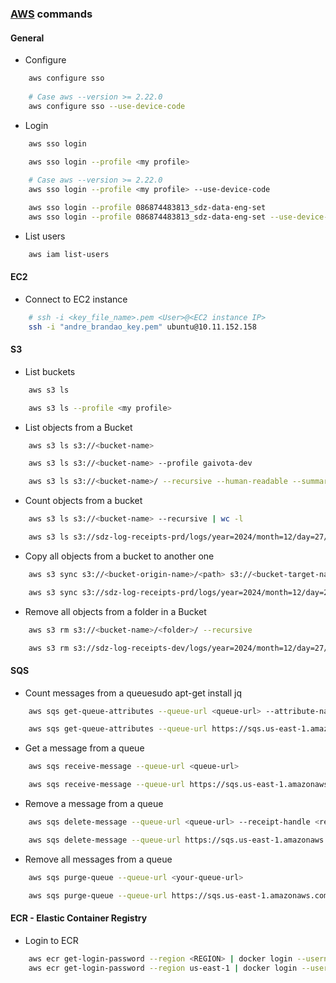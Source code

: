 ### [AWS](https://aws.amazon.com/pt/cli) commands

#### General
- Configure
````bash
    aws configure sso
    
    # Case aws --version >= 2.22.0
    aws configure sso --use-device-code
````

- Login
````bash
    aws sso login
````
````bash
    aws sso login --profile <my profile> 
    
    # Case aws --version >= 2.22.0
    aws sso login --profile <my profile> --use-device-code
````
````bash
    aws sso login --profile 086874483813_sdz-data-eng-set
    aws sso login --profile 086874483813_sdz-data-eng-set --use-device-code
````

- List users
````bash
    aws iam list-users
````

#### EC2
- Connect to EC2 instance 
````bash
    # ssh -i <key_file_name>.pem <User>@<EC2 instance IP>
    ssh -i "andre_brandao_key.pem" ubuntu@10.11.152.158
````

#### S3
- List buckets
````bash
    aws s3 ls
````
````bash
    aws s3 ls --profile <my profile>
````

- List objects from a Bucket
````bash
    aws s3 ls s3://<bucket-name>
````
````bash
    aws s3 ls s3://<bucket-name> --profile gaivota-dev
````
````bash
    aws s3 ls s3://<bucket-name>/ --recursive --human-readable --summarize --profile avm_prod
````

- Count objects from a bucket
````bash
    aws s3 ls s3://<bucket-name> --recursive | wc -l
````
````bash
    aws s3 ls s3://sdz-log-receipts-prd/logs/year=2024/month=12/day=27/ --recursive | wc -l
````

- Copy all objects from a bucket to another one
````bash
    aws s3 sync s3://<bucket-origin-name>/<path> s3://<bucket-target-name>/<path>
````
````bash
    aws s3 sync s3://sdz-log-receipts-prd/logs/year=2024/month=12/day=27/ s3://sdz-log-receipts-dev/logs/year=2024/month=12/day=27/
````

- Remove all objects from a folder in a Bucket
````bash
    aws s3 rm s3://<bucket-name>/<folder>/ --recursive
````
````bash
    aws s3 rm s3://sdz-log-receipts-dev/logs/year=2024/month=12/day=27/ --recursive
````

#### SQS
- Count messages from a queuesudo apt-get install jq 
````bash
    aws sqs get-queue-attributes --queue-url <queue-url> --attribute-names All
````
````bash
    aws sqs get-queue-attributes --queue-url https://sqs.us-east-1.amazonaws.com/086874483813/sdz-platform-logs-to-lake-generate-index-dev --attribute-names All
````

- Get a message from a queue
````bash
    aws sqs receive-message --queue-url <queue-url>
````
````bash
    aws sqs receive-message --queue-url https://sqs.us-east-1.amazonaws.com/086874483813/sdz-platform-logs-to-lake-generate-index-dev
````

- Remove a message from a queue
````bash
    aws sqs delete-message --queue-url <queue-url> --receipt-handle <receipt-handle>
````
````bash
    aws sqs delete-message --queue-url https://sqs.us-east-1.amazonaws.com/086874483813/sdz-platform-logs-to-lake-generate-index-dev --receipt-handle AQEBFTFF4...
````

- Remove all messages from a queue
````bash
    aws sqs purge-queue --queue-url <your-queue-url>
````
````bash
    aws sqs purge-queue --queue-url https://sqs.us-east-1.amazonaws.com/086874483813/sdz-platform-logs-to-lake-generate-index-dev
````

#### ECR - Elastic Container Registry
- Login to ECR
````bash
    aws ecr get-login-password --region <REGION> | docker login --username AWS --password-stdin <ECR URL>
    aws ecr get-login-password --region us-east-1 | docker login --username AWS --password-stdin 151019420220.dkr.ecr.us-east-1.amazonaws.com
````

